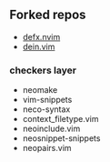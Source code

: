 ## Forked repos

- [defx.nvim](https://github.com/Shougo/defx.nvim/commit/df5e6ea6734dc002919ea41786668069fa0b497d)
- [dein.vim](https://github.com/Shougo/dein.vim/commit/772ae08cef5e712b2b31b4aaee908fc853accd94)


### checkers layer

- neomake
- vim-snippets
- neco-syntax
- context_filetype.vim
- neoinclude.vim
- neosnippet-snippets
- neopairs.vim
